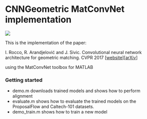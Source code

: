 # CNNGeometric MatConvNet implementation

![](http://www.di.ens.fr/willow/research/cnngeometric/images/teaser.png)

This is the implementation of the paper: 

I. Rocco, R. Arandjelović and J. Sivic. Convolutional neural network architecture for geometric matching. CVPR 2017 [[website](http://www.di.ens.fr/willow/research/cnngeometric/)][[arXiv](https://arxiv.org/abs/1703.05593)]

using the MatConvNet toolbox for MATLAB

### Getting started ###
  - demo.m downloads trained models and shows how to perform alignment
  - evaluate.m shows how to evaluate the trained models on the ProposalFlow and Caltech-101 datasets.
  - demo_train.m shows how to train a new model
